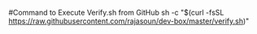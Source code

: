 #Command to Execute Verify.sh from GitHub
sh -c "$(curl -fsSL https://raw.githubusercontent.com/rajasoun/dev-box/master/verify.sh)"

